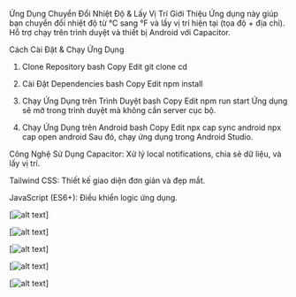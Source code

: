 Ứng Dụng Chuyển Đổi Nhiệt Độ & Lấy Vị Trí
Giới Thiệu
Ứng dụng này giúp bạn chuyển đổi nhiệt độ từ °C sang °F và lấy vị trí hiện tại (tọa độ + địa chỉ). Hỗ trợ chạy trên trình duyệt và thiết bị Android với Capacitor.

Cách Cài Đặt & Chạy Ứng Dụng

1. Clone Repository
   bash
   Copy
   Edit
   git clone <repository-url>
   cd <project-folder>
2. Cài Đặt Dependencies
   bash
   Copy
   Edit
   npm install
3. Chạy Ứng Dụng trên Trình Duyệt
   bash
   Copy
   Edit
   npm run start
   Ứng dụng sẽ mở trong trình duyệt mà không cần server cục bộ.

4. Chạy Ứng Dụng trên Android
   bash
   Copy
   Edit
   npx cap sync android
   npx cap open android
   Sau đó, chạy ứng dụng trong Android Studio.

Công Nghệ Sử Dụng
Capacitor: Xử lý local notifications, chia sẻ dữ liệu, và lấy vị trí.

Tailwind CSS: Thiết kế giao diện đơn giản và đẹp mắt.

JavaScript (ES6+): Điều khiển logic ứng dụng.

[![alt text](src/assets/imgs/z6437283775334_9e9774311b87446abdf9e29e8ce349b6.jpg)]

[![alt text](src/assets/imgs/z6437283788085_79f0f03f131a5c7da1cce4987b5868ae.jpg)]

[![alt text](src/assets/imgs/z6437283804096_b3149ad5de579dba0f605f27207b591e.jpg)]

[![alt text](src/assets/imgs/z6437283805747_89ce2c559d18d31cd23b30ec83289c11.jpg)]

[![alt text](src/assets/imgs/z6437317977033_2c61b0b5cffa28091aa7739031803e3b.jpg)]
